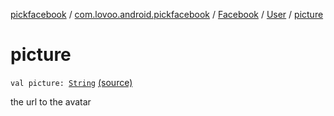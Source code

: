 [pickfacebook](../../../index.md) / [com.lovoo.android.pickfacebook](../../index.md) / [Facebook](../index.md) / [User](index.md) / [picture](./picture.md)

# picture

`val picture: `[`String`](https://kotlinlang.org/api/latest/jvm/stdlib/kotlin/-string/index.html) [(source)](https://github.com/lovoo/android-pickpic/blob/master/pickfacebook/pickfacebook/src/main/kotlin/com/lovoo/android/pickfacebook/Facebook.kt#L225)

the url to the avatar

